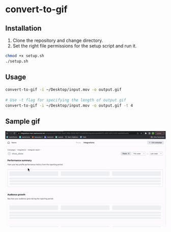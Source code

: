 # convert-to-gif

## Installation

1. Clone the repository and change directory.
2. Set the right file permissions for the setup script and run it.

```bash
chmod +x setup.sh
./setup.sh
```

## Usage

```bash
convert-to-gif -i ~/Desktop/input.mov -o output.gif

# Use -t flag for specifying the length of output gif
convert-to-gif -i ~/Desktop/input.mov -o output.gif -t 4
```

## Sample gif

![Sample converted gif](https://github.com/vishnuMohanan01/convert-to-gif/blob/main/assets/output.gif)
